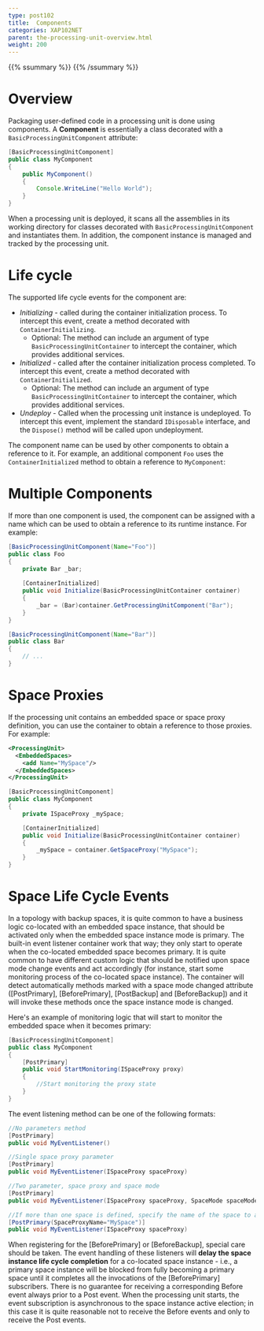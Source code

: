 ```yaml
---
type: post102
title:  Components
categories: XAP102NET
parent: the-processing-unit-overview.html
weight: 200
---
```


{{% ssummary %}}  {{% /ssummary %}}

# Overview

Packaging user-defined code in a processing unit is done using components. A **Component** is essentially a class decorated with a `BasicProcessingUnitComponent` attribute:


```java
[BasicProcessingUnitComponent]
public class MyComponent
{
    public MyComponent()
    {
        Console.WriteLine("Hello World");
    }
}
```

When a processing unit is deployed, it scans all the assemblies in its working directory for classes decorated with `BasicProcessingUnitComponent` and instantiates them. In addition, the component instance is managed and tracked by the processing unit. 

# Life cycle

The supported life cycle events for the component are:

* *Initializing* - called during the container initialization process. To intercept this event, create a method decorated with `ContainerInitializing`. 
  * Optional: The method can include an argument of type `BasicProcessingUnitContainer` to intercept the container, which provides additional services.
* *Initialized* - called after the container initialization process completed. To intercept this event, create a method decorated with `ContainerInitialized`.
  * Optional: The method can include an argument of type `BasicProcessingUnitContainer` to intercept the container, which provides additional services.
* *Undeploy* - Called when the processing unit instance is undeployed. To intercept this event, implement the standard `IDisposable` interface, and the `Dispose()` method will be called upon undeployment.

The component name can be used by other components to obtain a reference to it. For example, an additional component `Foo` uses the `ContainerInitialized` method to obtain a reference to `MyComponent`:

# Multiple Components

If more than one component is used, the component can be assigned with a name which can be used to obtain a reference to its runtime instance. For example:


```java
[BasicProcessingUnitComponent(Name="Foo")]
public class Foo
{
    private Bar _bar;
	
    [ContainerInitialized]
    public void Initialize(BasicProcessingUnitContainer container)
    {
        _bar = (Bar)container.GetProcessingUnitComponent("Bar");
    }
}

[BasicProcessingUnitComponent(Name="Bar")]
public class Bar
{
	// ...
}

```

# Space Proxies

If the processing unit contains an embedded space or space proxy definition, you can use the container to obtain a reference to those proxies. For example:


```xml
<ProcessingUnit>
  <EmbeddedSpaces>
    <add Name="MySpace"/>
  </EmbeddedSpaces>
</ProcessingUnit>
```


```java
[BasicProcessingUnitComponent]
public class MyComponent
{
    private ISpaceProxy _mySpace;

    [ContainerInitialized]
    public void Initialize(BasicProcessingUnitContainer container)
    {
        _mySpace = container.GetSpaceProxy("MySpace");
    }
}
```

# Space Life Cycle Events

In a topology with backup spaces, it is quite common to have a business logic co-located with an embedded space instance, that should be activated only when the embedded space instance mode is primary. The built-in event listener container work that way; they only start to operate when the co-located embedded space becomes primary. It is quite common to have different custom logic that should be notified upon space mode change events and act accordingly (for instance, start some monitoring process of the co-located space instance). The container will detect automatically methods marked with a space mode changed attribute (\[PostPrimary\], \[BeforePrimary\], \[PostBackup\] and \[BeforeBackup\]) and it will invoke these methods once the space instance mode is changed.

Here's an example of monitoring logic that will start to monitor the embedded space when it becomes primary:


```java
[BasicProcessingUnitComponent]
public class MyComponent
{
    [PostPrimary]
    public void StartMonitoring(ISpaceProxy proxy)
    {
        //Start monitoring the proxy state
    }
}
```

The event listening method can be one of the following formats:


```java
//No parameters method
[PostPrimary]
public void MyEventListener()

//Single space proxy parameter
[PostPrimary]
public void MyEventListener(ISpaceProxy spaceProxy)

//Two parameter, space proxy and space mode
[PostPrimary]
public void MyEventListener(ISpaceProxy spaceProxy, SpaceMode spaceMode)

//If more than one space is defined, specify the name of the space to avoid ambiguity
[PostPrimary(SpaceProxyName="MySpace")]
public void MyEventListener(ISpaceProxy spaceProxy)
```

When registering for the \[BeforePrimary\] or \[BeforeBackup\], special care should be taken. The event handling of these listeners will **delay the space instance life cycle completion** for a co-located space instance - i.e., a primary space instance will be blocked from fully becoming a primary space until it completes all the invocations of the \[BeforePrimary\] subscribers. There is no guarantee for receiving a corresponding Before event always prior to a Post event. When the processing unit starts, the event subscription is asynchronous to the space instance active election; in this case it is quite reasonable not to receive the Before events and only to receive the Post events.
